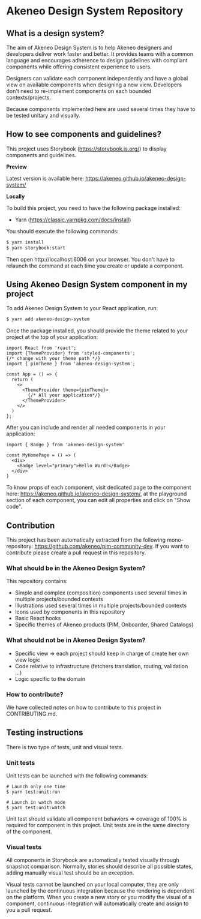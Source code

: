 # Akeneo Design System Repository

## What is a design system?

The aim of Akeneo Design System is to help Akeneo designers and developers deliver work faster and better.
It provides teams with a common language and encourages adherence to design guidelines with compliant components while offering consistent experience to users.

Designers can validate each component independently and have a global view on available components when designing a new view.
Developers don't need to re-implement components on each bounded contexts/projects.

Because components implemented here are used several times they have to be tested unitary and visually.

## How to see components and guidelines?
This project uses Storybook (https://storybook.js.org/) to display components and guidelines.

**Preview**

Latest version is available here: https://akeneo.github.io/akeneo-design-system/

**Locally**

To build this project, you need to have the following package installed:
- Yarn (https://classic.yarnpkg.com/docs/install)

You should execute the following commands:
```bash
$ yarn install
$ yarn storybook:start
```

Then open http://localhost:6006 on your browser.
You don't have to relaunch the command at each time you create or update a component.

## Using Akeneo Design System component in my project

To add Akeneo Design System to your React application, run:
```bash
$ yarn add akeneo-design-system
```

Once the package installed, you should provide the theme related to your project at the top of your application:
```tsx
import React from 'react';
import {ThemeProvider} from 'styled-components';
{/* change with your theme path */}
import { pimTheme } from 'akeneo-design-system';

const App = () => {
  return (
    <>
      <ThemeProvider theme={pimTheme}>
        {/* All your application*/}
      </ThemeProvider>
    </>
  )
};
```

After you can include and render all needed components in your application:
```tsx
import { Badge } from 'akeneo-design-system'

const MyHomePage = () => (
  <div>
    <Badge level="primary">Hello Word!</Badge>
  </div>
)
```

To know props of each component, visit dedicated page to the component here: https://akeneo.github.io/akeneo-design-system/, at the playground section of each component, you can edit all properties and click on "Show code".

## Contribution

This project has been automatically extracted from the following mono-repository: https://github.com/akeneo/pim-community-dev.
If you want to contribute please create a pull request in this repository.

### What should be in the Akeneo Design System?

This repository contains:
- Simple and complex (composition) components used several times in multiple projects/bounded contexts
- Illustrations used several times in multiple projects/bounded contexts
- Icons used by components in this repository
- Basic React hooks
- Specific themes of Akeneo products (PIM, Onboarder, Shared Catalogs)

### What should not be in Akeneo Design System?

- Specific view => each project should keep in charge of create her own view logic
- Code relative to infrastructure (fetchers translation, routing, validation ...)
- Logic specific to the domain

### How to contribute?

We have collected notes on how to contribute to this project in CONTRIBUTING.md.

## Testing instructions

There is two type of tests, unit and visual tests.

### Unit tests

Unit tests can be launched with the following commands:
```batch
# Launch only one time
$ yarn test:unit:run

# Launch in watch mode
$ yarn test:unit:watch
```

Unit test should validate all component behaviors => coverage of 100% is required for component in this project.
Unit tests are in the same directory of the component.

### Visual tests

All components in Storybook are automatically tested visually through snapshot comparison.
Normally, stories should describe all possible states, adding manually visual test should be an exception.

Visual tests cannot be launched on your local computer, they are only launched by the continuous integration because the rendering is dependent on the platform.
When you create a new story or you modify the visual of a component, continuous integration will automatically create and assign to you a pull request.

